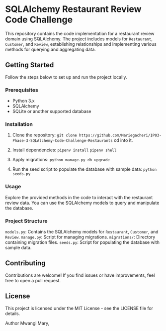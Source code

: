 # SQLAlchemy Restaurant Review Code Challenge
This repository contains the code implementation for a restaurant review domain using SQLAlchemy. The project includes models for `Restaurant`, `Customer`, and `Review`, establishing relationships and implementing various methods for querying and aggregating data.

## Getting Started
Follow the steps below to set up and run the project locally.

### Prerequisites
- Python 3.x
- SQLAlchemy
- SQLite or another supported database

### Installation
1. Clone the repository:
 `git clone https://github.com/Mariegacheri/IP03-Phase-3-SQLAlchemy-Code-Challenge-Restaurants`
cd into it.

2. Install dependencies:
`pipenv install` 
`pipenv shell`

3. Apply migrations:
`python manage.py db upgrade`

4. Run the seed script to populate the database with sample data:
`python seeds.py`

### Usage
Explore the provided methods in the code to interact with the restaurant review data. You can use the SQLAlchemy models to query and manipulate the database.

### Project Structure
`models.py`: Contains the SQLAlchemy models for `Restaurant`, `Customer`, and `Review`.
`manage.py`: Script for managing migrations.
`migrations/`: Directory containing migration files.
`seeds.py`: Script for populating the database with sample data.

## Contributing
Contributions are welcome! If you find issues or have improvements, feel free to open a pull request.

## License
This project is licensed under the MIT License - see the LICENSE file for details.

Author 
Mwangi Mary,






